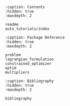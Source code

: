 ```{include} ../../README.md
```

```{toctree}
:caption: Contents
:hidden: true
:maxdepth: 2

readme
auto_tutorials/index
```

```{toctree}
:caption: Package Reference
:hidden: true
:maxdepth: 2

problem
lagrangian_formulation
constrained_optimizer
optim
multipliers
```

```{toctree}
:caption: Bibliography
:hidden: true
:maxdepth: 2

bibliography
```

